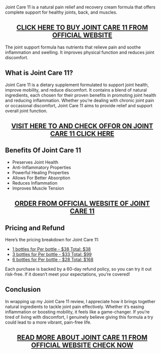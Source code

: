 <p>Joint Care 11 is a natural pain relief and recovery cream formula that offers complete support for healthy joints, back, and muscles.</p>
<h2 style="text-align: center;"><a href="https://sale365day.com/order-joint-care-11">CLICK HERE TO BUY JOINT CARE 11 FROM OFFICIAL WEBSITE</a></h2>
<p>The joint support formula has nutrients that relieve pain and soothe inflammation and swelling. It improves physical function and reduces joint discomfort.</p>
<h2 style="text-align: left;">What is Joint Care 11?</h2>
<p style="text-align: left;">Joint Care 11 is a dietary supplement formulated to support joint health, improve mobility, and reduce discomfort. It contains a blend of natural ingredients, each chosen for their proven benefits in promoting joint health and reducing inflammation. Whether you&rsquo;re dealing with chronic joint pain or occasional discomfort, Joint Care 11 aims to provide relief and support overall joint function.</p>
<h2 style="text-align: center;"><a href="https://sale365day.com/order-joint-care-11">VISIT HERE TO AND CHECK OFFOR ON JOINT CARE 11 CLICK HERE</a></h2>
<h2 style="text-align: left;">Benefits Of Joint Care 11</h2>
<ul style="text-align: left;">
<li>Preserves Joint Health</li>
<li>Anti-Inflammatory Properties</li>
<li>Powerful Healing Properties</li>
<li>Allows For Better Absorption</li>
<li>Reduces Inflammation</li>
<li>Improves Muscle Tension</li>
</ul>
<h2 style="text-align: center;"><a href="https://sale365day.com/order-joint-care-11">ORDER FROM OFFICIAL WEBSITE OF JOINT CARE 11</a></h2>
<h2 style="text-align: left;">Pricing and Refund</h2>
<p style="text-align: left;">Here&rsquo;s the pricing breakdown for Joint Care 11:</p>
<ul style="text-align: left;">
<li><a href="https://sale365day.com/order-joint-care-11">1 bottles for Per bottle - $38 Total: $38</a></li>
<li><a href="https://sale365day.com/order-joint-care-11">3 bottles for Per bottle - $33 Total: $99</a></li>
<li><a href="https://sale365day.com/order-joint-care-11">6 bottles for Per bottle - $28 Total: $168</a></li>
</ul>
<p>Each purchase is backed by a 60-day refund policy, so you can try it out risk-free. If it doesn&rsquo;t meet your expectations, you&rsquo;re covered!</p>
<h2 style="text-align: left;">Conclusion</h2>
<p style="text-align: left;">In wrapping up my Joint Care 11 review, I appreciate how it brings together natural ingredients to tackle joint pain effectively. Whether it&rsquo;s easing inflammation or boosting mobility, it feels like a game-changer. If you&rsquo;re tired of living with discomfort, I genuinely believe giving this formula a try could lead to a more vibrant, pain-free life.</p>
<h2 style="text-align: center;"><a href="https://sale365day.com/order-joint-care-11">READ MORE ABOUT JOINT CARE 11 FROM OFFICIAL WEBSITE CHECK NOW</a></h2>
